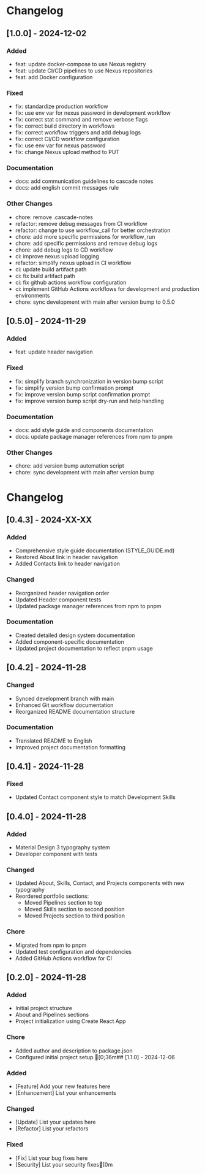 # Changelog

## [1.0.0] - 2024-12-02

### Added
- feat: update docker-compose to use Nexus registry
- feat: update CI/CD pipelines to use Nexus repositories
- feat: add Docker configuration

### Fixed
- fix: standardize production workflow
- fix: use env var for nexus password in development workflow
- fix: correct stat command and remove verbose flags
- fix: correct build directory in workflows
- fix: correct workflow triggers and add debug logs
- fix: correct CI/CD workflow configuration
- fix: use env var for nexus password
- fix: change Nexus upload method to PUT

### Documentation
- docs: add communication guidelines to cascade notes
- docs: add english commit messages rule

### Other Changes
- chore: remove .cascade-notes
- refactor: remove debug messages from CI workflow
- refactor: change to use workflow_call for better orchestration
- chore: add more specific permissions for workflow_run
- chore: add specific permissions and remove debug logs
- chore: add debug logs to CD workflow
- ci: improve nexus upload logging
- refactor: simplify nexus upload in CI workflow
- ci: update build artifact path
- ci: fix build artifact path
- ci: fix github actions workflow configuration
- ci: implement GitHub Actions workflows for development and production environments
- chore: sync development with main after version bump to 0.5.0

## [0.5.0] - 2024-11-29

### Added
- feat: update header navigation

### Fixed
- fix: simplify branch synchronization in version bump script
- fix: simplify version bump confirmation prompt
- fix: improve version bump script confirmation prompt
- fix: improve version bump script dry-run and help handling

### Documentation
- docs: add style guide and components documentation
- docs: update package manager references from npm to pnpm

### Other Changes
- chore: add version bump automation script
- chore: sync development with main after version bump

# Changelog

## [0.4.3] - 2024-XX-XX

### Added
- Comprehensive style guide documentation (STYLE_GUIDE.md)
- Restored About link in header navigation
- Added Contacts link to header navigation

### Changed
- Reorganized header navigation order
- Updated Header component tests
- Updated package manager references from npm to pnpm

### Documentation
- Created detailed design system documentation
- Added component-specific documentation
- Updated project documentation to reflect pnpm usage

## [0.4.2] - 2024-11-28

### Changed
- Synced development branch with main
- Enhanced Git workflow documentation
- Reorganized README documentation structure

### Documentation
- Translated README to English
- Improved project documentation formatting

## [0.4.1] - 2024-11-28

### Fixed
- Updated Contact component style to match Development Skills

## [0.4.0] - 2024-11-28

### Added
- Material Design 3 typography system
- Developer component with tests

### Changed
- Updated About, Skills, Contact, and Projects components with new typography
- Reordered portfolio sections:
  - Moved Pipelines section to top
  - Moved Skills section to second position
  - Moved Projects section to third position

### Chore
- Migrated from npm to pnpm
- Updated test configuration and dependencies
- Added GitHub Actions workflow for CI

## [0.2.0] - 2024-11-28

### Added
- Initial project structure
- About and Pipelines sections
- Project initialization using Create React App

### Chore
- Added author and description to package.json
- Configured initial project setup
[0;36m## [1.1.0] - 2024-12-06

### Added
- [Feature] Add your new features here
- [Enhancement] List your enhancements

### Changed
- [Update] List your updates here
- [Refactor] List your refactors

### Fixed
- [Fix] List your bug fixes here
- [Security] List your security fixes[0m

